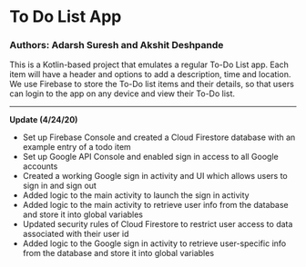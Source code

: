 # To Do List App

### Authors: Adarsh Suresh and Akshit Deshpande

This is a Kotlin-based project that emulates a regular To-Do List app. Each item will have a header and options to add a description, time and location. We use Firebase to store the To-Do list items and their details, so that users can login to the app on any device and view their To-Do list.

---

**Update (4/24/20)**
- Set up Firebase Console and created a Cloud Firestore database with an example entry of a todo item
- Set up Google API Console and enabled sign in access to all Google accounts
- Created a working Google sign in activity and UI which allows users to sign in and sign out
- Added logic to the main activity to launch the sign in activity
- Added logic to the main activity to retrieve user info from the database and store it into global variables
- Updated security rules of Cloud Firestore to restrict user access to data associated with their user id
- Added logic to the Google sign in activity to retrieve user-specific info from the database and store it into global variables
